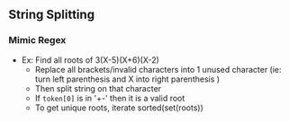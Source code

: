 
## String Splitting
### Mimic Regex
- Ex: Find all roots of 3(X-5)(X+6)(X-2)
	- Replace all brackets/invalid characters into 1 unused character (ie: turn left parenthesis and X into right parenthesis )
	- Then split string on that character
	- If `token[0]` is in '+-' then it is a valid root
	- To get unique roots, iterate sorted(set(roots))